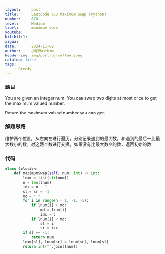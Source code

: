 ```yaml
---
layout:     post
title:      LeetCode 670 Maximum Swap (Python)
number:     670
level:      Medium
lcurl:      maximum-swap
youtube:    
bilibili1:  
xigua:      
date:       2024-11-02
author:     小明MaxMing
header-img: img/post-bg-coffee.jpeg
catalog: false
tags:
    - Greedy
---
```


### 题目

You are given an integer num. You can swap two digits at most once to get the maximum valued number.

Return the maximum valued number you can get.

### 解题思路

维护两个位置，从右向左进行遍历，分别记录遇到的最大数，和遇到的最后一比最大数小的数，对这两个数进行交换，如果没有比最大数小的数，返回初始的数

### 代码
```python
class Solution:
    def maximumSwap(self, num: int) -> int:
        lnum = list(str(num))
        n = len(lnum)
        idx = n - 1
        sl = sr = -1
        md = " "
        for i in range(n - 1, -1, -1):
            if lnum[i] > md:
                md = lnum[i]
                idx = i
            if lnum[i] < md:
                sl = i
                sr = idx
        if sl == -1:
            return num
        lnum[sl], lnum[sr] = lnum[sr], lnum[sl]
        return int("".join(lnum))
```
